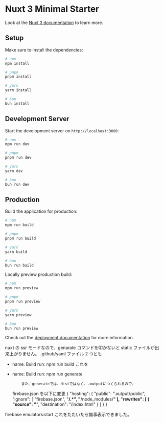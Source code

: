 # Nuxt 3 Minimal Starter

Look at the [Nuxt 3 documentation](https://nuxt.com/docs/getting-started/introduction) to learn more.

## Setup

Make sure to install the dependencies:

```bash
# npm
npm install

# pnpm
pnpm install

# yarn
yarn install

# bun
bun install
```

## Development Server

Start the development server on `http://localhost:3000`:

```bash
# npm
npm run dev

# pnpm
pnpm run dev

# yarn
yarn dev

# bun
bun run dev
```

## Production

Build the application for production:

```bash
# npm
npm run build

# pnpm
pnpm run build

# yarn
yarn build

# bun
bun run build
```

Locally preview production build:

```bash
# npm
npm run preview

# pnpm
pnpm run preview

# yarn
yarn preview

# bun
bun run preview
```

Check out the [deployment documentation](https://nuxt.com/docs/getting-started/deployment) for more information.

nuxt の ssr モードなので、genarate コマンドを叩かないと static ファイルが出来上がりません。
.github/yaml ファイル 2 つとも

- name: Build
  run: npm run build
  これを
- name: Build
  run: npm run generate

          また、generateでは、distではなく、.outputにつくられるので、

  firebase.json を以下に変更
  {
  "hosting": {
  "public": ".output/public",
  "ignore": [
  "firebase.json",
  "**/.*",
  "**/node_modules/**"
  ],
  "rewrites": [
  {
  "source": "**",
  "destination": "/index.html"
  }
  ]
  }
  }

firebase emulators:start
これをたたいたら無事表示できました。
